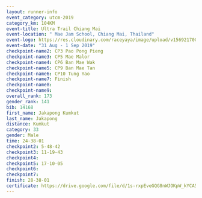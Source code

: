 ```yaml
---
layout: runner-info 
event_category: utcm-2019 
category_km: 104KM 
event-title: Ultra Trail Chiang Mai 
event-location: " Mae Jam School, Chiang Mai, Thailand" 
event-logo: https://res.cloudinary.com/raceyaya/image/upload/v1569217001/logo/ultra-trail-chiangmai_ay7efp.jpg 
event-date: "31 Aug - 1 Sep 2019" 
checkpoint-name2: CP3 Pao Pong Pieng 
checkpoint-name3: CP5 Mae Malor 
checkpoint-name4: CP6 Ban Mae Wak  
checkpoint-name5: CP9 Ban Mae Tan 
checkpoint-name6: CP10 Tung Yao 
checkpoint-name7: Finish 
checkpoint-name8: 
checkpoint-name9: 
overall_rank: 173
gender_rank: 141
bib: 14168
first_name: Jakapong Kumkut
last_name: Jakapong
distance: Kumkut
category: 33
gender: Male
time: 24-38-01
checkpoint2: 5-48-42
checkpoint3: 11-19-43
checkpoint4: 
checkpoint5: 17-10-05
checkpoint6: 
checkpoint7: 
finish: 28-38-01
certificate: https://drive.google.com/file/d/1s-rxpEveGQG8nWJOKpW_kYCA5Y6YZHrJ/view?usp=sharing
---
```


